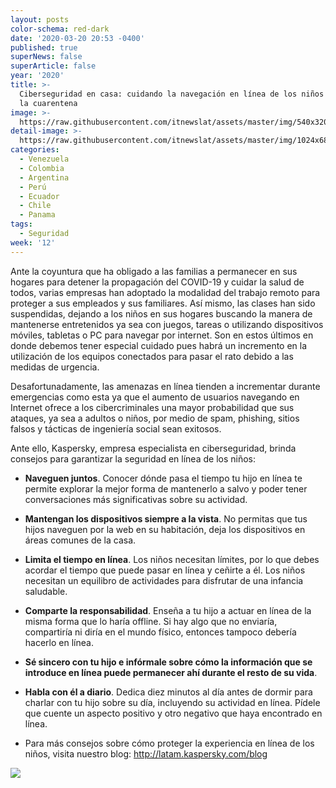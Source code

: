 ```yaml
---
layout: posts
color-schema: red-dark
date: '2020-03-20 20:53 -0400'
published: true
superNews: false
superArticle: false
year: '2020'
title: >-
  Ciberseguridad en casa: cuidando la navegación en línea de los niños durante
  la cuarentena
image: >-
  https://raw.githubusercontent.com/itnewslat/assets/master/img/540x320/niños-tecnologia-p.jpg
detail-image: >-
  https://raw.githubusercontent.com/itnewslat/assets/master/img/1024x680/niños-tecnologia-g.jpg
categories:
  - Venezuela
  - Colombia
  - Argentina
  - Perú
  - Ecuador
  - Chile
  - Panama
tags:
  - Seguridad
week: '12'
---
```

Ante la coyuntura que ha obligado a las familias a permanecer en sus hogares para detener la propagación del COVID-19 y cuidar la salud de todos, varias empresas han adoptado la modalidad del trabajo remoto para proteger a sus empleados y sus familiares. Así mismo, las clases han sido suspendidas, dejando a los niños en sus hogares buscando la manera de mantenerse entretenidos ya sea con juegos, tareas o utilizando dispositivos móviles, tabletas o PC para navegar por internet. Son en estos últimos en donde debemos tener especial cuidado pues habrá un incremento en la utilización de los equipos conectados para pasar el rato debido a las medidas de urgencia. 

Desafortunadamente, las amenazas en línea tienden a incrementar durante emergencias como esta ya que el aumento de usuarios navegando en Internet ofrece a los cibercriminales una mayor probabilidad que sus ataques, ya sea a adultos o niños, por medio de spam, phishing, sitios falsos y tácticas de ingeniería social sean exitosos.   

Ante ello, Kaspersky, empresa especialista en ciberseguridad, brinda consejos para garantizar la seguridad en línea de los niños:

- **Naveguen juntos**. Conocer dónde pasa el tiempo tu hijo en línea te permite explorar la mejor forma de mantenerlo a salvo y poder tener conversaciones más significativas sobre su actividad.
- **Mantengan los dispositivos siempre a la vista**. No permitas que tus hijos naveguen por la web en su habitación, deja los dispositivos en áreas comunes de la casa.
- **Limita el tiempo en línea**. Los niños necesitan límites, por lo que debes acordar el tiempo que puede pasar en línea y ceñirte a él. Los niños necesitan un equilibro de actividades para disfrutar de una infancia saludable. 
- **Comparte la responsabilidad**. Enseña a tu hijo a actuar en línea de la misma forma que lo haría offline. Si hay algo que no enviaría, compartiría ni diría en el mundo físico, entonces tampoco debería hacerlo en línea.
- **Sé sincero con tu hijo e infórmale sobre cómo la información que se introduce en línea puede permanecer ahí durante el resto de su vida**. 
- **Habla con él a diario**. Dedica diez minutos al día antes de dormir para charlar con tu hijo sobre su día, incluyendo su actividad en línea. Pídele que cuente un aspecto positivo y otro negativo que haya encontrado en línea.

- Para más consejos sobre cómo proteger la experiencia en línea de los niños, visita nuestro blog: http://latam.kaspersky.com/blog

<img src="https://tracker.metricool.com/c3po.jpg?hash=56f88a41e39ab42c063cc51676587a04"/>
